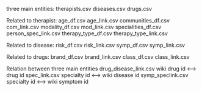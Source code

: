 three main entities:
therapists.csv
diseases.csv
drugs.csv

Related to therapist:
age_df.csv
age_link.csv
communities_df.csv
com_link.csv
modality_df.csv
mod_link.csv
specialities_df.csv
person_spec_link.csv
therapy_type_df.csv
therapy_type_link.csv

Related to disease:
risk_df.csv
risk_link.csv
symp_df.csv
symp_link.csv

Related to drugs:
brand_df.csv
brand_link.csv
class_df.csv
class_link.csv

Relation between three main entities
drug_disease_link.csv   wiki drug id <—> drug id
spec_link.csv                  specialty id <—> wiki disease id
symp_speclink.csv         specialty id <—> wiki symptom id